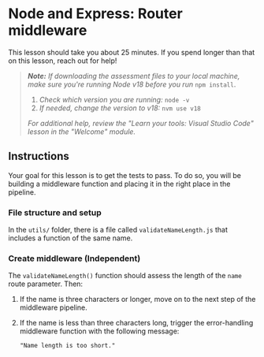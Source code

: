 # Node and Express: Router middleware

This lesson should take you about 25 minutes. If you spend longer than that on this lesson, reach out for help!

> _**Note:** If downloading the assessment files to your local machine, make sure you're running Node v18 before you run_ `npm install`.
> 
> 1. _Check which version you are running:_ `node -v`
> 2. _If needed, change the version to v18:_ `nvm use v18`
> 
> _For additional help, review the "Learn your tools: Visual Studio Code" lesson in the "Welcome" module._

## Instructions

Your goal for this lesson is to get the tests to pass. To do so, you will be building a middleware function and placing it in the right place in the pipeline.

### File structure and setup

In the `utils/` folder, there is a file called `validateNameLength.js` that includes a function of the same name.

### Create middleware (Independent)

The `validateNameLength()` function should assess the length of the `name` route parameter. Then:

1. If the name is three characters or longer, move on to the next step of the middleware pipeline.
    
2. If the name is less than three characters long, trigger the error-handling middleware function with the following message:
    
    ```
    "Name length is too short."
    ```